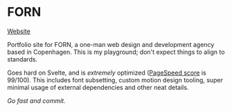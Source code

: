 # FORN

[Website](https://forn.dk)

Portfolio site for FORN, a one-man web design and development agency based in Copenhagen. This is my playground; don't expect things to align to standards.

Goes hard on Svelte, and is _extremely_ optimized ([PageSpeed score](https://pagespeed.web.dev/analysis/https-forn-dk/62k0v014ak?form_factor=mobile) is 99/100). This includes font subsetting, custom motion design tooling, super minimal usage of external dependencies and other neat details.

_Go fast and commit._
